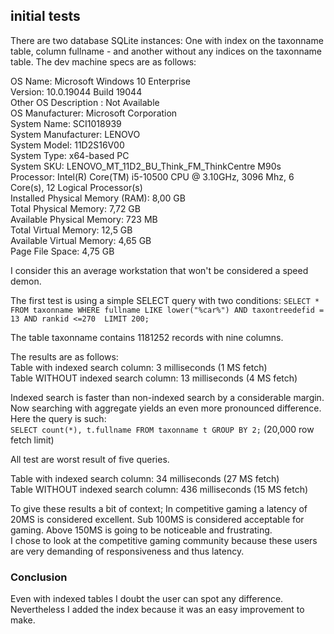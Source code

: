 ## initial tests
There are two database SQLite instances: One with index on the taxonname table, column fullname - and another without any indices on the taxonname table.
The dev machine specs are as follows:

OS Name: Microsoft Windows 10 Enterprise  
Version: 10.0.19044 Build 19044  
Other OS Description : Not Available  
OS Manufacturer: Microsoft Corporation  
System Name: SCI1018939  
System Manufacturer: LENOVO  
System Model: 11D2S16V00  
System Type: x64-based PC  
System SKU: LENOVO_MT_11D2_BU_Think_FM_ThinkCentre M90s  
Processor: Intel(R) Core(TM) i5-10500 CPU @ 3.10GHz, 3096 Mhz, 6 Core(s), 12 Logical Processor(s)  
Installed Physical Memory (RAM): 8,00 GB  
Total Physical Memory: 7,72 GB  
Available Physical Memory: 723 MB  
Total Virtual Memory: 12,5 GB  
Available Virtual Memory: 4,65 GB  
Page File Space: 4,75 GB  

I consider this an average workstation that won't be considered a speed demon.

The first test is using a simple SELECT query with two conditions:
`SELECT * FROM taxonname WHERE fullname LIKE lower("%car%") AND taxontreedefid = 13 AND rankid <=270  LIMIT 200;`

The table taxonname contains 1181252 records with nine columns.

The results are as follows:  
Table with indexed search column: 3 milliseconds (1 MS fetch)  
Table WITHOUT indexed search column: 13 milliseconds (4 MS fetch)  

Indexed search is faster than non-indexed search by a considerable margin.
Now searching with aggregate yields an even more pronounced difference.  
Here the query is such:  
`SELECT count(*), t.fullname FROM taxonname t GROUP BY 2;` (20,000 row fetch limit)  

All test are worst result of five queries.

Table with indexed search column: 34 milliseconds (27 MS fetch)  
Table WITHOUT indexed search column: 436 milliseconds (15 MS fetch)  

To give these results a bit of context; In competitive gaming a latency of 20MS is considered excellent. Sub 100MS is considered acceptable for gaming. Above 150MS is going to be noticeable and frustrating.  
I chose to look at the competitive gaming community because these users are very demanding of responsiveness and thus latency.

### Conclusion
Even with indexed tables I doubt the user can spot any difference. Nevertheless I added the index because it was an easy improvement to make.
